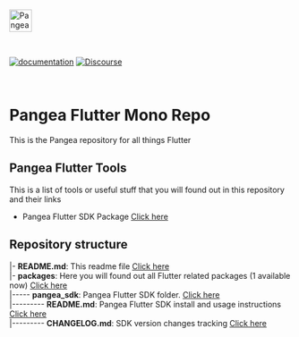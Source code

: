 <p>
  <br />
  <a href="https://pangea.cloud?utm_source=github&utm_medium=flutter_sdk" target="_blank" rel="noopener noreferrer">
    <img src="https://pangea-marketing.s3.us-west-2.amazonaws.com/pangea-color.svg" alt="Pangea Logo" height="40" />
  </a>
  <br />
</p>

<p>
<br />

[![documentation](https://img.shields.io/badge/documentation-pangea-blue?style=for-the-badge&labelColor=551B76)](https://pangea.cloud/docs/sdk/csharp/)
[![Discourse](https://img.shields.io/badge/Discourse-4A154B?style=for-the-badge&logo=discourse&logoColor=white)](https://l.pangea.cloud/Jd4wlGs)

<br />
</p>


# Pangea Flutter Mono Repo
This is the Pangea repository for all things Flutter


## Pangea Flutter Tools

This is a list of tools or useful stuff that you will found out in this repository and their links

- Pangea Flutter SDK Package [Click here](/packages/pangea_sdk)  


## Repository structure

|- **README.md**: This readme file [Click here](/README.md)  
|- **packages**: Here you will found out all Flutter related packages (1 available now) [Click here](/packages)  
|----- **pangea_sdk**: Pangea Flutter SDK folder. [Click here](/packages/pangea_sdk)  
|--------- **README.md**: Pangea Flutter SDK install and usage instructions [Click here](/packages/pangea_sdk/README.md)  
|--------- **CHANGELOG.md**: SDK version changes tracking [Click here](/packages/pangea_sdk/CHANGELOG.md)  
